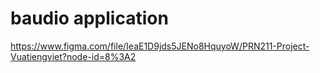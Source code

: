 # baudio application

https://www.figma.com/file/IeaE1D9jds5JENo8HquyoW/PRN211-Project-Vuatiengviet?node-id=8%3A2
